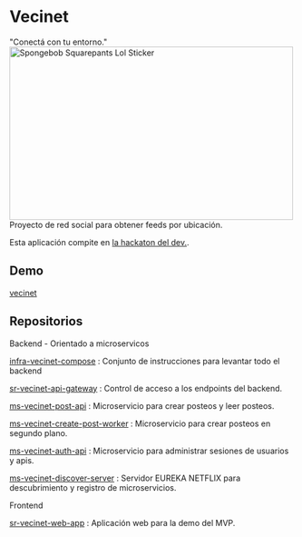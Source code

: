 # Vecinet 
"Conectá con tu entorno."
<br><img src="https://media0.giphy.com/media/v1.Y2lkPTc5MGI3NjExM296enk1Znpkc25tbm56amdtb3FhcnNvaHZjcXp5ejAycGU5bWh0YSZlcD12MV9pbnRlcm5hbF9naWZfYnlfaWQmY3Q9cw/5GCKZHxhmXBWU/giphy.gif" alt="Spongebob Squarepants Lol Sticker" style="width: 500px; height: 305px; left: 0px; top: 0px;">
<br>
Proyecto de red social para obtener feeds por ubicación.

Esta aplicación compite en [la hackaton del dev.](https://www.lahackathondeldev.com/).

## Demo
[vecinet](https://vecinet.vercel.app/)

## Repositorios

Backend - Orientado a microservicos

[infra-vecinet-compose](https://github.com/GabiiCata/infra-vecinet-compose) : Conjunto de instrucciones para levantar todo el backend

[sr-vecinet-api-gateway](https://github.com/GabiiCata/sr-vecinet-api-gateway) : Control de acceso a los endpoints del backend.

[ms-vecinet-post-api](https://github.com/ekrenz-developer/ms-vecinet-post-api) : Microservicio para crear posteos y leer posteos.

[ms-vecinet-create-post-worker](https://github.com/ekrenz-developer/ms-vecinet-create-post-worker) : Microservicio para crear posteos en segundo plano.

[ms-vecinet-auth-api](https://github.com/GabiiCata/ms-vecinet-auth-api) : Microservicio para administrar sesiones de usuarios y apis.

[ms-vecinet-discover-server](https://github.com/GabiiCata/ms-vecinet-discover-server) : Servidor EUREKA NETFLIX para descubrimiento y registro de microservicios.

Frontend

[sr-vecinet-web-app](https://github.com/ekrenz-developer/sr-vecinet-web-app) : Aplicación web para la demo del MVP.

